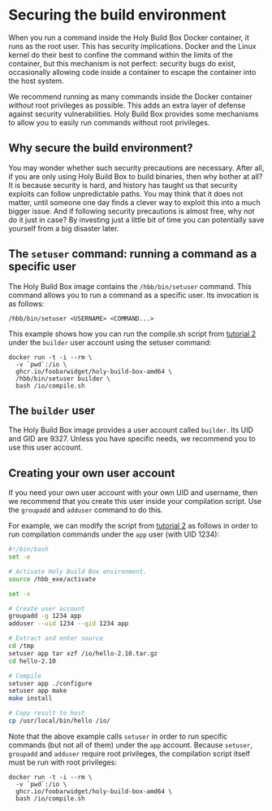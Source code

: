 # Securing the build environment

When you run a command inside the Holy Build Box Docker container, it runs as the root user. This has security implications. Docker and the Linux kernel do their best to confine the command within the limits of the container, but this mechanism is not perfect: security bugs do exist, occasionally allowing code inside a container to escape the container into the host system.

We recommend running as many commands inside the Docker container *without* root privileges as possible. This adds an extra layer of defense against security vulnerabilities. Holy Build Box provides some mechanisms to allow you to easily run commands without root privileges.

## Why secure the build environment?

You may wonder whether such security precautions are necessary. After all, if you are only using Holy Build Box to build binaries, then why bother at all? It is because security is hard, and history has taught us that security exploits can follow unpredictable paths. You may think that it does not matter, until someone one day finds a clever way to exploit this into a much bigger issue. And if following security precautions is almost free, why not do it just in case? By investing just a little bit of time you can potentially save yourself from a big disaster later.

## The `setuser` command: running a command as a specific user

The Holy Build Box image contains the `/hbb/bin/setuser` command. This command allows you to run a command as a specific user. Its invocation is as follows:

    /hbb/bin/setuser <USERNAME> <COMMAND...>

This example shows how you can run the compile.sh script from [tutorial 2](TUTORIAL-2-COMPILATION-SCRIPT.md) under the `builder` user account using the setuser command:

    docker run -t -i --rm \
      -v `pwd`:/io \
      ghcr.io/foobarwidget/holy-build-box-amd64 \
      /hbb/bin/setuser builder \
      bash /io/compile.sh

## The `builder` user

The Holy Build Box image provides a user account called `builder`. Its UID and GID are 9327. Unless you have specific needs, we recommend you to use this user account.

## Creating your own user account

If you need your own user account with your own UID and username, then we recommend that you create this user inside your compilation script. Use the `groupadd` and `adduser` command to do this.

For example, we can modify the script from [tutorial 2](TUTORIAL-2-COMPILATION-SCRIPT.md) as follows in order to run compilation commands under the `app` user (with UID 1234):

~~~bash
#!/bin/bash
set -e

# Activate Holy Build Box environment.
source /hbb_exe/activate

set -x

# Create user account
groupadd -g 1234 app
adduser --uid 1234 --gid 1234 app

# Extract and enter source
cd /tmp
setuser app tar xzf /io/hello-2.10.tar.gz
cd hello-2.10

# Compile
setuser app ./configure
setuser app make
make install

# Copy result to host
cp /usr/local/bin/hello /io/
~~~

Note that the above example calls `setuser` in order to run specific commands (but not all of them) under the `app` account. Because `setuser`, `groupadd` and `adduser` require root privileges, the compilation script itself must be run with root privileges:

    docker run -t -i --rm \
      -v `pwd`:/io \
      ghcr.io/foobarwidget/holy-build-box-amd64 \
      bash /io/compile.sh

